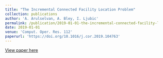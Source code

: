 ```yaml
---
title: "The Incremental Connected Facility Location Problem"
collection: publications
author: 'A. Arulselvan, A. Bley, I. Ljubic'
permalink: /publication/2019-01-01-the-incremental-connected-facility-location-problem
date: 2019-01-01
venue: 'Comput. Oper. Res. 112'
paperurl: 'https://doi.org/10.1016/j.cor.2019.104763'
---
```

[View paper here](https://doi.org/10.1016/j.cor.2019.104763)
